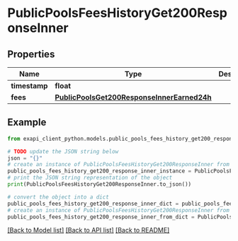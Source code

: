 # PublicPoolsFeesHistoryGet200ResponseInner


## Properties

Name | Type | Description | Notes
------------ | ------------- | ------------- | -------------
**timestamp** | **float** |  | 
**fees** | [**PublicPoolsGet200ResponseInnerEarned24h**](PublicPoolsGet200ResponseInnerEarned24h.md) |  | 

## Example

```python
from exapi_client_python.models.public_pools_fees_history_get200_response_inner import PublicPoolsFeesHistoryGet200ResponseInner

# TODO update the JSON string below
json = "{}"
# create an instance of PublicPoolsFeesHistoryGet200ResponseInner from a JSON string
public_pools_fees_history_get200_response_inner_instance = PublicPoolsFeesHistoryGet200ResponseInner.from_json(json)
# print the JSON string representation of the object
print(PublicPoolsFeesHistoryGet200ResponseInner.to_json())

# convert the object into a dict
public_pools_fees_history_get200_response_inner_dict = public_pools_fees_history_get200_response_inner_instance.to_dict()
# create an instance of PublicPoolsFeesHistoryGet200ResponseInner from a dict
public_pools_fees_history_get200_response_inner_from_dict = PublicPoolsFeesHistoryGet200ResponseInner.from_dict(public_pools_fees_history_get200_response_inner_dict)
```
[[Back to Model list]](../README.md#documentation-for-models) [[Back to API list]](../README.md#documentation-for-api-endpoints) [[Back to README]](../README.md)


